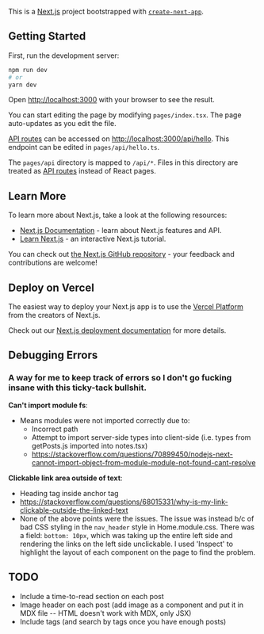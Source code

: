 This is a [Next.js](https://nextjs.org/) project bootstrapped with [`create-next-app`](https://github.com/vercel/next.js/tree/canary/packages/create-next-app).

## Getting Started

First, run the development server:

```bash
npm run dev
# or
yarn dev
```

Open [http://localhost:3000](http://localhost:3000) with your browser to see the result.

You can start editing the page by modifying `pages/index.tsx`. The page auto-updates as you edit the file.

[API routes](https://nextjs.org/docs/api-routes/introduction) can be accessed on [http://localhost:3000/api/hello](http://localhost:3000/api/hello). This endpoint can be edited in `pages/api/hello.ts`.

The `pages/api` directory is mapped to `/api/*`. Files in this directory are treated as [API routes](https://nextjs.org/docs/api-routes/introduction) instead of React pages.

## Learn More

To learn more about Next.js, take a look at the following resources:

- [Next.js Documentation](https://nextjs.org/docs) - learn about Next.js features and API.
- [Learn Next.js](https://nextjs.org/learn) - an interactive Next.js tutorial.

You can check out [the Next.js GitHub repository](https://github.com/vercel/next.js/) - your feedback and contributions are welcome!

## Deploy on Vercel

The easiest way to deploy your Next.js app is to use the [Vercel Platform](https://vercel.com/new?utm_medium=default-template&filter=next.js&utm_source=create-next-app&utm_campaign=create-next-app-readme) from the creators of Next.js.

Check out our [Next.js deployment documentation](https://nextjs.org/docs/deployment) for more details.

## Debugging Errors

### A way for me to keep track of errors so I don't go fucking insane with this ticky-tack bullshit.

**Can't import module fs**:
  * Means modules were not imported correctly due to:
    * Incorrect path
    * Attempt to import server-side types into client-side (i.e. types from getPosts.js imported into notes.tsx)
    * https://stackoverflow.com/questions/70899450/nodejs-next-cannot-import-object-from-module-module-not-found-cant-resolve

**Clickable link area outside of text**:
  * Heading tag inside anchor tag
  * https://stackoverflow.com/questions/68015331/why-is-my-link-clickable-outside-the-linked-text
  * None of the above points were the issues. The issue was instead b/c of bad CSS styling in the `nav_header` style in Home.module.css. There was a field: `bottom: 10px`, which was taking up the entire left side and rendering the links on the left side unclickable. I used 'Inspect' to highlight the layout of each component on the page to find the problem.

## TODO
* Include a time-to-read section on each post
* Image header on each post (add image as a component and put it in MDX file -- HTML doesn't work with MDX, only JSX)
* Include tags (and search by tags once you have enough posts)
